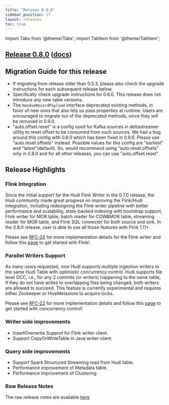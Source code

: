 ```yaml
---
title: "Release 0.8.0"
sidebar_position: 17
layout: releases
toc: true
---
```

import Tabs from '@theme/Tabs';
import TabItem from '@theme/TabItem';

## [Release 0.8.0](https://github.com/apache/hudi/releases/tag/release-0.8.0) ([docs](/docs/0.8.0/quick-start-guide))

## Migration Guide for this release
- If migrating from release older than 0.5.3, please also check the upgrade instructions for each subsequent release below.
- Specifically check upgrade instructions for 0.6.0. This release does not introduce any new table versions.
- The `HoodieRecordPayload` interface deprecated existing methods, in favor of new ones that also lets us pass properties at runtime. Users are
  encouraged to migrate out of the deprecated methods, since they will be removed in 0.9.0.
- "auto.offset.reset" is a config used for Kafka sources in deltastreamer utility to reset offset to be consumed from such
  sources. We had a bug around this config with 0.8.0 which has been fixed in 0.9.0. Please use "auto.reset.offsets" instead.
  Possible values for this config are "earliest" and "latest"(default). So, would recommend using "auto.reset.offsets" only in
  0.8.0 and for all other releases, you can use "auto.offset.reset".

## Release Highlights

### Flink Integration
Since the initial support for the Hudi Flink Writer in the 0.7.0 release, the Hudi community made great progress on improving the Flink/Hudi integration,
including redesigning the Flink writer pipeline with better performance and scalability, state-backed indexing with bootstrap support,
Flink writer for MOR table, batch reader for COW&MOR table, streaming reader for MOR table, and Flink SQL connector for both source and sink.
In the 0.8.0 release, user is able to use all those features with Flink 1.11+.

Please see [RFC-24](https://cwiki.apache.org/confluence/display/HUDI/RFC+-+24%3A+Hoodie+Flink+Writer+Proposal)
for more implementation details for the Flink writer and follow this [page](/docs/flink-quick-start-guide)
to get started with Flink!

### Parallel Writers Support
As many users requested, now Hudi supports multiple ingestion writers to the same Hudi Table with optimistic concurrency control.
Hudi supports file level OCC, i.e., for any 2 commits (or writers) happening to the same table, if they do not have writes to overlapping files being changed,
both writers are allowed to succeed. This feature is currently experimental and requires either Zookeeper or HiveMetastore to acquire locks.

Please see [RFC-22](https://cwiki.apache.org/confluence/display/HUDI/RFC+-+22+%3A+Snapshot+Isolation+using+Optimistic+Concurrency+Control+for+multi-writers)
for more implementation details and follow this [page](/docs/concurrency_control) to get started with concurrency control!

### Writer side improvements
- InsertOverwrite Support for Flink writer client.
- Support CopyOnWriteTable in Java writer client.

### Query side improvements
- Support Spark Structured Streaming read from Hudi table.
- Performance improvement of Metadata table.
- Performance improvement of Clustering.

### Raw Release Notes
The raw release notes are available [here](https://issues.apache.org/jira/secure/ReleaseNote.jspa?projectId=12322822&version=12349423)
